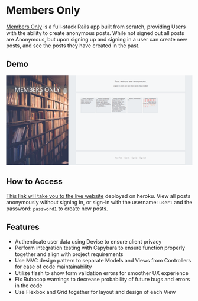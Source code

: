 # Members Only

[Members Only](https://peaceful-river-81983.herokuapp.com/) is a full-stack Rails app built from scratch, providing Users with the ability to create anonymous posts. While not signed out all posts are Anonymous, but upon signing up and signing in a user can create new posts, and see the posts they have created in the past.

## Demo

<img src='members-demo.png' alt='members_demo'>

## How to Access

[This link will take you to the live website](https://peaceful-river-81983.herokuapp.com/) deployed on heroku. View all posts anonymously without signing in, or sign-in with the username: `user1` and the password: `password1` to create new posts. 

## Features

- Authenticate user data using Devise to ensure client privacy
- Perform integration testing with Capybara to ensure function properly together and align with project requirements
- Use MVC design pattern to separate Models and Views from Controllers for ease of code maintainability
- Utilize flash to show form validation errors for smoother UX experience
- Fix Rubocop warnings to decrease probability of future bugs and errors in the code
- Use Flexbox and Grid together for layout and design of each View
